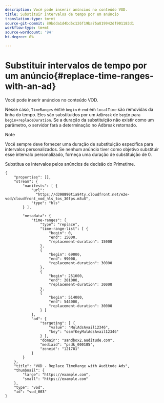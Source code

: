 ```yaml
---
description: Você pode inserir anúncios no conteúdo VOD.
title: Substituir intervalos de tempo por um anúncio
translation-type: tm+mt
source-git-commit: 89bdda1d4bd5c126f19ba75a819942df901183d1
workflow-type: tm+mt
source-wordcount: '94'
ht-degree: 0%

---
```



# Substituir intervalos de tempo por um anúncio{#replace-time-ranges-with-an-ad}

Você pode inserir anúncios no conteúdo VOD.

Nesse caso, `TimeRanges` entre `begin` e `end` em `localTime` são removidas da linha do tempo. Eles são substituídos por um `AdBreak` de `begin` para `begin+replaceDuration`. Se a duração da substituição não existir como um parâmetro, o servidor fará a determinação no Adbreak retornado.

>[!NOTE]
>
>Você sempre deve fornecer uma duração de substituição específica para intervalos personalizados. Se nenhum anúncio tiver como objetivo substituir esse intervalo personalizado, forneça uma duração de substituição de 0.

Substitua os intervalos pelos anúncios de decisão do Primetime.

```
{   
    "properties": [],
    "stream": {
        "manifests": [ {
            "url": 
              "https://d398890tia84ty.cloudfront.net/e2e-vod/cloudfront_vod_hls_tos_30fps.m3u8",
            "type": "hls"
        } ],
                 
        "metadata": {
            "time-ranges": {
                "type": "replace",
                "time-range-list": [ {
                    "begin": 0,
                    "end": 15000,
                    "replacement-duration": 15000 
                },
                {
                    "begin": 69000,
                    "end": 99000,
                    "replacement-duration": 30000
                },
                {
                    "begin": 251000,
                    "end": 281000,
                    "replacement-duration": 30000
                },
                {
                    "begin": 514000,
                    "end": 544000,
                    "replacement-duration": 30000
                } ]
            },
            "ad": {
                "targeting": [ {
                    "value": "MulAdsAvail12346",
                    "key": "osmfKeyMulAdsAvail12346"
                } ],
                "domain": "sandbox2.auditude.com",
                "mediaid": "psdk_000105",
                "zoneid": "121781"
            }     
        }
    },   
    "title": "VOD - Replace TimeRange with Auditude Ads",
    "thumbnail": {
        "large": "https://example.com",
        "small": "https://example.com"
    },
    "type": "vod",
    "id": "vod_003"
}
```

